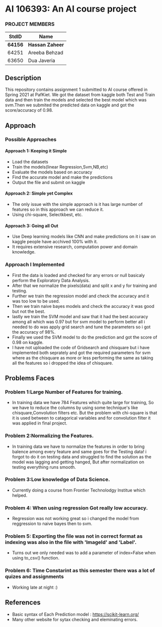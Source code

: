 # AI 106393: An AI course project #
### PROJECT MEMBERS ###
StdID | Name
------------ | -------------
**64156** | **Hassan Zaheer** <!--this is the group leader in bold.-->
64251 | Areeba Behzad
63650 | Dua Javeria
<!-- Replace name and student ids with acutally group member names and ids-->

## Description ##
This repository contains assignment 1 submitted to AI course offered in Spring 2021 at PafKiet.
We got the dataset from kaggle both Test and Train data and then train the models and selected the best model which was svm.Then we submited the predicted data on kaggle and got the score/accuracy of 0.98.

## Approach ##

### Possible Approaches ###
#### Approach 1: Keeping it Simple ####
- Load the datasets
- Train the models(linear Regression,Svm,NB,etc)
- Evaluate the models based on accuracy
- Find the accurate model and make the predictions
- Output the file and submit on kaggle

#### Approach 2: Simple yet Complex ####
- The only issue with the simple approach is it has large number of features so in this approach we can reduce it.
- Using chi-square, Selectkbest, etc.

#### Approach 3: Going all Out ####
- Use Deep learning models like CNN and make predictions on it i saw on kaggle people have acchived 100% with it.
- It requires extensive research, computation power and domain knowledge.

### Approach I Implemented ###
- First the data is loaded and checked for any errors or null basicaly perform the Exploratory Data Analysis.
- After that we normalize the pixels(data) and split x and y for training and testing.
- Further we train the regression model and check the accuracy and it was too low to be used.
- Then we train naive bayes models and check the accuracy it was good but not the best.
- lastly we train the SVM model and saw that it had the best accuracy among all which was 0.97 but for svm model to perform better all i needed to do was apply grid search and tune the parameters so i got the accuracy of 98%.
- Finally we used the SVM model to do the prediction and got the score of 0.98 on kaggle.
- I have not uploaded the code of Gridsearch and chisquare but i have implemented both seprately and got the required parameters for svm where as the chisquare as more or less performing the same as taking all the features so i dropped the idea of chisquare.

## Problems Faces ##

### Problem 1:Large Number of Features for training. ###
- In training data we have 784 Features which quite large for training, So we have to reduce the columns by using some technique's like chisquare,Convolution filters etc. But the problem with chi-square is that it is used between to catagorical variables and for convolution filter it was applied in final project.

### Problem 2:Normalizing the Features. ###
- In training data we have to normalize the features in order to bring balence among every feature and same goes for the Testing data! i forgot to do it on testing data and struggled to find the solution as the model was lagging and getting hanged, But after normalization on testing everything runs smooth.

### Problem 3:Low knowledge of Data Science. ###
- Currently doing a course from Frontier Technolodgy Institue which helped.

### Problem 4: When using regression Got really low accuracy. ###
- Regression was not working great so i changed the model from reggression to naive bayes then to svm.

### Problem 5: Exporting the file was not in correct format as indexing was also in the file with 'ImageId' and 'Label'. ###
- Turns out we only needed was to add a parameter of index=False when using to_csv() function.

### Problem 6: Time Constarint as this semester there was a lot of quizes and assignments ###
- Working late at night :)

## References ##

- Basic syntax of Each Prediction model : https://scikit-learn.org/
- Many other website for sytax checking and eleminating errors.
